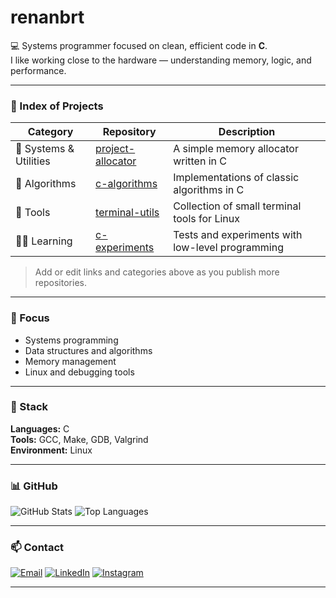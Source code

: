 # renanbrt

💻 Systems programmer focused on clean, efficient code in **C**.  
I like working close to the hardware — understanding memory, logic, and performance.

---

### 🧭 Index of Projects

| Category | Repository | Description |
|-----------|-------------|-------------|
| 🔧 Systems & Utilities | [project-allocator](https://github.com/renanbrt/project-allocator) | A simple memory allocator written in C |
| 🧮 Algorithms | [c-algorithms](https://github.com/renanbrt/c-algorithms) | Implementations of classic algorithms in C |
| 🧰 Tools | [terminal-utils](https://github.com/renanbrt/terminal-utils) | Collection of small terminal tools for Linux |
| 🧑‍🏫 Learning | [c-experiments](https://github.com/renanbrt/c-experiments) | Tests and experiments with low-level programming |

> Add or edit links and categories above as you publish more repositories.

---

### 🧠 Focus
- Systems programming  
- Data structures and algorithms  
- Memory management  
- Linux and debugging tools  

---

### 🧰 Stack
**Languages:** C  
**Tools:** GCC, Make, GDB, Valgrind  
**Environment:** Linux  

---

### 📊 GitHub
![GitHub Stats](https://github-readme-stats.vercel.app/api?username=renanbrt&show_icons=false&hide_border=true&theme=transparent)
![Top Languages](https://github-readme-stats.vercel.app/api/top-langs/?username=renanbrt&layout=compact&hide_border=true&theme=transparent)

---

### 📫 Contact

[![Email](https://img.shields.io/badge/Email-333333?style=for-the-badge&logo=gmail&logoColor=white)](mailto:9995renan@gmail.com)
[![LinkedIn](https://img.shields.io/badge/LinkedIn-333333?style=for-the-badge&logo=linkedin&logoColor=white)](https://www.linkedin.com/in/renanbrt)
[![Instagram](https://img.shields.io/badge/Instagram-333333?style=for-the-badge&logo=instagram&logoColor=white)](https://www.instagram.com/renanbrt)

---

> 
